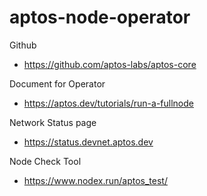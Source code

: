 # aptos-node-operator

Github
- https://github.com/aptos-labs/aptos-core

Document for Operator
- https://aptos.dev/tutorials/run-a-fullnode

Network Status page
- https://status.devnet.aptos.dev

Node Check Tool
- https://www.nodex.run/aptos_test/

